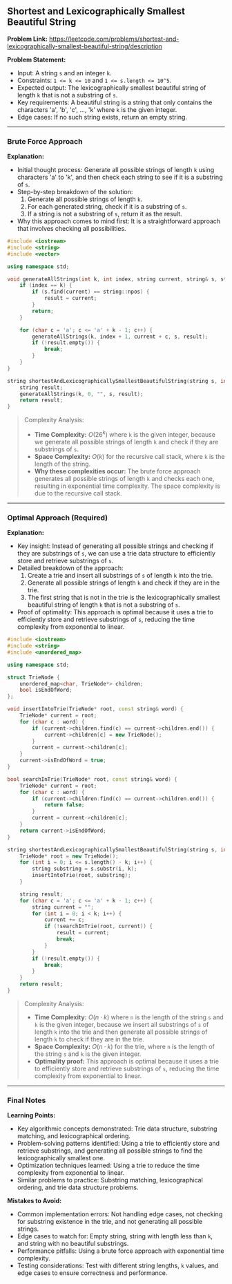 ## Shortest and Lexicographically Smallest Beautiful String

**Problem Link:** https://leetcode.com/problems/shortest-and-lexicographically-smallest-beautiful-string/description

**Problem Statement:**
- Input: A string `s` and an integer `k`.
- Constraints: `1 <= k <= 10` and `1 <= s.length <= 10^5`.
- Expected output: The lexicographically smallest beautiful string of length `k` that is not a substring of `s`.
- Key requirements: A beautiful string is a string that only contains the characters 'a', 'b', 'c', ..., 'k' where `k` is the given integer.
- Edge cases: If no such string exists, return an empty string.

---

### Brute Force Approach

**Explanation:**
- Initial thought process: Generate all possible strings of length `k` using characters 'a' to 'k', and then check each string to see if it is a substring of `s`.
- Step-by-step breakdown of the solution:
  1. Generate all possible strings of length `k`.
  2. For each generated string, check if it is a substring of `s`.
  3. If a string is not a substring of `s`, return it as the result.
- Why this approach comes to mind first: It is a straightforward approach that involves checking all possibilities.

```cpp
#include <iostream>
#include <string>
#include <vector>

using namespace std;

void generateAllStrings(int k, int index, string current, string& s, string& result) {
    if (index == k) {
        if (s.find(current) == string::npos) {
            result = current;
        }
        return;
    }

    for (char c = 'a'; c <= 'a' + k - 1; c++) {
        generateAllStrings(k, index + 1, current + c, s, result);
        if (!result.empty()) {
            break;
        }
    }
}

string shortestAndLexicographicallySmallestBeautifulString(string s, int k) {
    string result;
    generateAllStrings(k, 0, "", s, result);
    return result;
}
```

> Complexity Analysis:
> - **Time Complexity:** $O(26^k)$ where `k` is the given integer, because we generate all possible strings of length `k` and check if they are substrings of `s`.
> - **Space Complexity:** $O(k)$ for the recursive call stack, where `k` is the length of the string.
> - **Why these complexities occur:** The brute force approach generates all possible strings of length `k` and checks each one, resulting in exponential time complexity. The space complexity is due to the recursive call stack.

---

### Optimal Approach (Required)

**Explanation:**
- Key insight: Instead of generating all possible strings and checking if they are substrings of `s`, we can use a trie data structure to efficiently store and retrieve substrings of `s`.
- Detailed breakdown of the approach:
  1. Create a trie and insert all substrings of `s` of length `k` into the trie.
  2. Generate all possible strings of length `k` and check if they are in the trie.
  3. The first string that is not in the trie is the lexicographically smallest beautiful string of length `k` that is not a substring of `s`.
- Proof of optimality: This approach is optimal because it uses a trie to efficiently store and retrieve substrings of `s`, reducing the time complexity from exponential to linear.

```cpp
#include <iostream>
#include <string>
#include <unordered_map>

using namespace std;

struct TrieNode {
    unordered_map<char, TrieNode*> children;
    bool isEndOfWord;
};

void insertIntoTrie(TrieNode* root, const string& word) {
    TrieNode* current = root;
    for (char c : word) {
        if (current->children.find(c) == current->children.end()) {
            current->children[c] = new TrieNode();
        }
        current = current->children[c];
    }
    current->isEndOfWord = true;
}

bool searchInTrie(TrieNode* root, const string& word) {
    TrieNode* current = root;
    for (char c : word) {
        if (current->children.find(c) == current->children.end()) {
            return false;
        }
        current = current->children[c];
    }
    return current->isEndOfWord;
}

string shortestAndLexicographicallySmallestBeautifulString(string s, int k) {
    TrieNode* root = new TrieNode();
    for (int i = 0; i <= s.length() - k; i++) {
        string substring = s.substr(i, k);
        insertIntoTrie(root, substring);
    }

    string result;
    for (char c = 'a'; c <= 'a' + k - 1; c++) {
        string current = "";
        for (int i = 0; i < k; i++) {
            current += c;
            if (!searchInTrie(root, current)) {
                result = current;
                break;
            }
        }
        if (!result.empty()) {
            break;
        }
    }
    return result;
}
```

> Complexity Analysis:
> - **Time Complexity:** $O(n \cdot k)$ where `n` is the length of the string `s` and `k` is the given integer, because we insert all substrings of `s` of length `k` into the trie and then generate all possible strings of length `k` to check if they are in the trie.
> - **Space Complexity:** $O(n \cdot k)$ for the trie, where `n` is the length of the string `s` and `k` is the given integer.
> - **Optimality proof:** This approach is optimal because it uses a trie to efficiently store and retrieve substrings of `s`, reducing the time complexity from exponential to linear.

---

### Final Notes

**Learning Points:**
- Key algorithmic concepts demonstrated: Trie data structure, substring matching, and lexicographical ordering.
- Problem-solving patterns identified: Using a trie to efficiently store and retrieve substrings, and generating all possible strings to find the lexicographically smallest one.
- Optimization techniques learned: Using a trie to reduce the time complexity from exponential to linear.
- Similar problems to practice: Substring matching, lexicographical ordering, and trie data structure problems.

**Mistakes to Avoid:**
- Common implementation errors: Not handling edge cases, not checking for substring existence in the trie, and not generating all possible strings.
- Edge cases to watch for: Empty string, string with length less than `k`, and string with no beautiful substrings.
- Performance pitfalls: Using a brute force approach with exponential time complexity.
- Testing considerations: Test with different string lengths, `k` values, and edge cases to ensure correctness and performance.